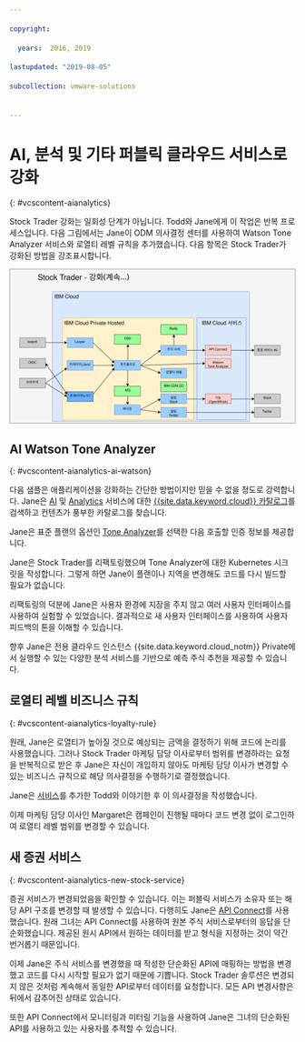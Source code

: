 ```yaml
---

copyright:

  years:  2016, 2019

lastupdated: "2019-08-05"

subcollection: vmware-solutions


---
```


# AI, 분석 및 기타 퍼블릭 클라우드 서비스로 강화
{: #vcscontent-aianalytics}

Stock Trader 강화는 일회성 단계가 아닙니다. Todd와 Jane에게 이 작업은 반복 프로세스입니다. 다음 그림에서는 Jane이 ODM 의사결정 센터를 사용하여 Watson Tone Analyzer 서비스와 로열티 레벨 규칙을 추가했습니다. 다음 항목은 Stock Trader가 강화된 방법을 강조표시합니다.

![Stock Trader enrichment 강화 반복 결과](../../images/vcscontent-enriched.svg "Stock Trader 강화 반복 결과")

## AI Watson Tone Analyzer
{: #vcscontent-aianalytics-ai-watson}

다음 샘플은 애플리케이션을 강화하는 간단한 방법이지만 믿을 수 없을 정도로 강력합니다. Jane은 [AI](https://cloud.ibm.com/catalog?category=ai) 및 [Analytics](https://cloud.ibm.com/catalog?category=analytics) 서비스에 대한 [{{site.data.keyword.cloud}} 카탈로그](https://cloud.ibm.com/catalog)를 검색하고 컨텐츠가 풍부한 카탈로그를 찾습니다.

Jane은 표준 플랜의 옵션인 [Tone Analyzer](https://cloud.ibm.com/catalog/services/tone-analyzer)를 선택한 다음 호출할 인증 정보를 제공합니다.

Jane은 Stock Trader를 리팩토링했으며 Tone Analyzer에 대한 Kubernetes 시크릿을 작성합니다. 그렇게 하면 Jane이 플랜이나 지역을 변경해도 코드를 다시 빌드할 필요가 없습니다.

리팩토링의 덕분에 Jane은 사용자 환경에 지장을 주지 않고 여러 사용자 인터페이스를 사용하여 실험할 수 있었습니다. 결과적으로 새 사용자 인터페이스를 사용하여 사용자 피드백의 톤을 이해할 수 있습니다.

향후 Jane은 전용 클라우드 인스턴스 {{site.data.keyword.cloud_notm}} Private에서 실행할 수 있는 다양한 분석 서비스를 기반으로 예측 주식 추천을 제공할 수 있습니다.

## 로열티 레벨 비즈니스 규칙
{: #vcscontent-aianalytics-loyalty-rule}

원래, Jane은 로열티가 높아질 것으로 예상되는 금액을 결정하기 위해 코드에 논리를 사용했습니다. 그러나 Stock Trader 마케팅 담당 이사로부터 범위를 변경하라는 요청을 반복적으로 받은 후 Jane은 자신이 개입하지 않아도 마케팅 담당 이사가 변경할 수 있는 비즈니스 규칙으로 해당 의사결정을 수행하기로 결정했습니다.

Jane은 [서비스](https://cloud.ibm.com/catalog/services/decision-optimization)를
추가한 Todd와 이야기한 후 이 의사결정을 작성했습니다.

이제 마케팅 담당 이사인 Margaret은 캠페인이 진행될 때마다 코드 변경 없이 로그인하여 로열티 레벨 범위를 변경할 수 있습니다.

## 새 증권 서비스
{: #vcscontent-aianalytics-new-stock-service}

증권 서비스가 변경되었음을 확인할 수 있습니다.
이는 퍼블릭 서비스가 소유자 또는 해당 API 구조를 변경할 때 발생할 수 있습니다. 다행히도 Jane은 [API Connect](https://cloud.ibm.com/catalog/services/api-connect)를 사용했습니다.
원래 그녀는 API Connect를 사용하여 원본 주식 서비스로부터의 응답을 단순화했습니다. 제공된 원시 API에서 원하는 데이터를 받고 형식을 지정하는 것이 약간 번거롭기 때문입니다.

이제 Jane은 주식 서비스를 변경했을 때 작성한 단순화된 API에 매핑하는 방법을 변경했고
코드를 다시 시작할 필요가 없기 때문에 기쁩니다. Stock Trader 솔루션은 변경되지 않은 것처럼 계속해서 동일한 API로부터 데이터를 요청합니다. 모든 API 변경사항은 뒤에서 감추어진 상태로 있습니다.

또한 API Connect에서 모니터링과 미터링 기능을 사용하여 Jane은 그녀의 단순화된 API를 사용하고 있는 사용자를 추적할 수
있습니다.

